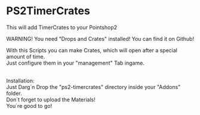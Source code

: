 # PS2TimerCrates
This will add TimerCrates to your Pointshop2

WARNING!
You need "Drops and Crates" installed! You can find it on Github!

With this Scripts you can make Crates, which will open after a special amount of time. <br>Just configure them in your "management" Tab ingame.

<br>
Installation:
</br> Just Darg´n Drop the "ps2-timercrates" directory inside your "Addons" folder.<br>
Don´t forget to upload the Materials!
<br>
You´re good to go!
